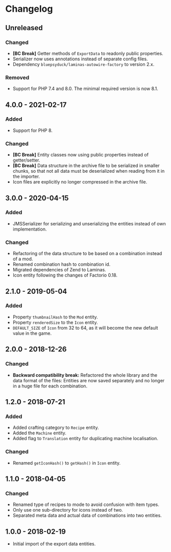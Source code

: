 # Changelog

## Unreleased

### Changed

- **[BC Break]** Getter methods of `ExportData` to readonly public properties.
- Serializer now uses annotations instead of separate config files.
- Dependency `bluepsyduck/laminas-autowire-factory` to version 2.x.

### Removed

- Support for PHP 7.4 and 8.0. The minimal required version is now 8.1.

## 4.0.0 - 2021-02-17

### Added

- Support for PHP 8.

### Changed

- **[BC Break]** Entity classes now using public properties instead of getter/setter.
- **[BC Break]** Data structure in the archive file to be serialized in smaller chunks, so that not all data must be deserialized when reading from it in the importer.
- Icon files are explicitly no longer compressed in the archive file.

## 3.0.0 - 2020-04-15

### Added

- JMSSerializer for serializing and unserializing the entities instead of own implementation.

### Changed

- Refactoring of the data structure to be based on a combination instead of a mod.
- Renamed combination hash to combination id.
- Migrated dependencies of Zend to Laminas.
- Icon entity following the changes of Factorio 0.18.

## 2.1.0 - 2019-05-04

### Added

- Property `thumbnailHash` to the `Mod` entity.
- Property `renderedSize` to the `Icon` entity.
- `DEFAULT_SIZE` of `Icon` from 32 to 64, as it will become the new default value in the game. 

## 2.0.0 - 2018-12-26

### Changed

- **Backward compatibility break:** Refactored the whole library and the data format of the files: Entities are now saved separately and no longer in a 
  huge file for each combination. 

## 1.2.0 - 2018-07-21

### Added

- Added crafting category to `Recipe` entity.
- Added the `Machine` entity.
- Added flag to `Translation` entity for duplicating machine localisation.

### Changed

- Renamed `getIconHash()` to `getHash()` in `Icon` entity.

## 1.1.0 - 2018-04-05

### Changed

- Renamed type of recipes to mode to avoid confusion with item types.
- Only use one sub-directory for icons instead of two.
- Separated meta data and actual data of combinations into two entities. 

## 1.0.0 - 2018-02-19

- Initial import of the export data entities.
